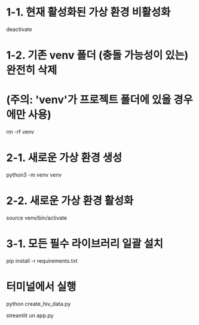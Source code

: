 # 1-1. 현재 활성화된 가상 환경 비활성화
deactivate 

# 1-2. 기존 venv 폴더 (충돌 가능성이 있는) 완전히 삭제
# (주의: 'venv'가 프로젝트 폴더에 있을 경우에만 사용)
rm -rf venv

# 2-1. 새로운 가상 환경 생성
python3 -m venv venv

# 2-2. 새로운 가상 환경 활성화
source venv/bin/activate

# 3-1. 모든 필수 라이브러리 일괄 설치
pip install -r requirements.txt

# 터미널에서 실행
python create_hiv_data.py

streamlit un app.py